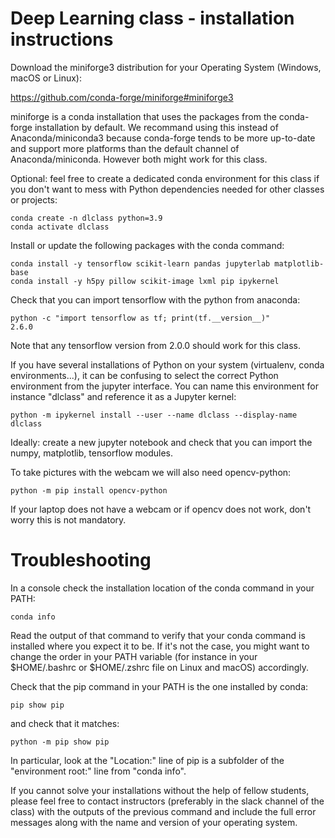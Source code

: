 # Deep Learning class - installation instructions

Download the miniforge3 distribution for your Operating System
(Windows, macOS or Linux):

   https://github.com/conda-forge/miniforge#miniforge3

miniforge is a conda installation that uses the packages from the conda-forge
installation by default. We recommand using this instead of Anaconda/miniconda3
because conda-forge tends to be more up-to-date and support more platforms than
the default channel of Anaconda/miniconda. However both might work for this
class.

Optional: feel free to create a dedicated conda environment for this class
if you don't want to mess with Python dependencies needed for other classes or projects:

    conda create -n dlclass python=3.9
    conda activate dlclass

Install or update the following packages with the conda command:

    conda install -y tensorflow scikit-learn pandas jupyterlab matplotlib-base
    conda install -y h5py pillow scikit-image lxml pip ipykernel

Check that you can import tensorflow with the python from anaconda:

    python -c "import tensorflow as tf; print(tf.__version__)"
    2.6.0

Note that any tensorflow version from 2.0.0 should work for this class.

If you have several installations of Python on your system (virtualenv, conda
environments...), it can be confusing to select the correct Python environment
from the jupyter interface. You can name this environment for instance
"dlclass" and reference it as a Jupyter kernel:

    python -m ipykernel install --user --name dlclass --display-name dlclass

Ideally: create a new jupyter notebook and check that you can import
the numpy, matplotlib, tensorflow  modules.

To take pictures with the webcam we will also need opencv-python:

    python -m pip install opencv-python

If your laptop does not have a webcam or if opencv does not work, don't worry
this is not mandatory.


# Troubleshooting

In a console check the installation location of the conda command in
your PATH:

    conda info

Read the output of that command to verify that your conda command is installed
where you expect it to be. If it's not the case, you might want to change the
order in your PATH variable (for instance in your $HOME/.bashrc or $HOME/.zshrc
file on Linux and macOS) accordingly.

Check that the pip command in your PATH is the one installed by conda:

    pip show pip

and check that it matches:

    python -m pip show pip

In particular, look at the "Location:" line of pip is a subfolder
of the "environment root:" line from "conda info".

If you cannot solve your installations without the help of fellow students,
please feel free to contact instructors (preferably in the slack channel of the
class) with the outputs of the previous command and include the full error
messages along with the name and version of your operating system.
